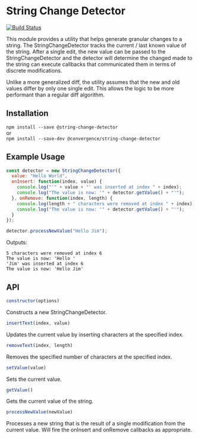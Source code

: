 # String Change Detector
[![Build Status](https://travis-ci.org/convergencelabs/string-change-detector.svg?branch=master)](https://travis-ci.org/convergencelabs/string-change-detector)

This module provides a utility that helps generate granular changes to a string. The StringChangeDetector tracks the current / last known value of the string.  After a single edit, the new value can be passed to the StringChangeDetector and the detector will determine the changed made to the string can execute callbacks that communicated them in terms of discrete modifications.

Unlike a more generalized diff, the utility assumes that the new and old values differ by only one single edit. This allows the logic to be more performant than a regular diff algorithm.

## Installation
`npm install --save @string-change-detector`
<br/> 
or
<br/>
`npm install --save-dev @convergence/string-change-detector`

## Example Usage

```JavaScript
const detector = new StringChangeDetector({
  value: "Hello World",
  onInsert: function(index, value) {
    console.log("'" + value + "' was inserted at index " + index);
    console.log("The value is now: '" + detector.getValue() + "'");
  }, onRemove: function(index, length) {
    console.log(length + " characters were removed at index " + index);
    console.log("The value is now: '" + detector.getValue() + "'");
  }
});

detector.processNewValue("Hello Jim");
```

Outputs:

```
5 characters were removed at index 6
The value is now: 'Hello '
'Jim' was inserted at index 6
The value is now: 'Hello Jim'
```

## API
```JavaScript
constructor(options)
```
Constructs a new StringChangeDetector.

```JavaScript
insertText(index, value)
```
Updates the current value by inserting characters at the specified index.

```JavaScript
removeText(index, length)
```
Removes the specified number of characters at the specified index.
  
```JavaScript
setValue(value)
```
Sets the current value.
  
```JavaScript
getValue()
```
Gets the current value of the string.

```JavaScript
processNewValue(newValue)
```
Processes a new string that is the result of a single modification from the current value.  Will fire the onInsert and onRemove callbacks as appropriate.
